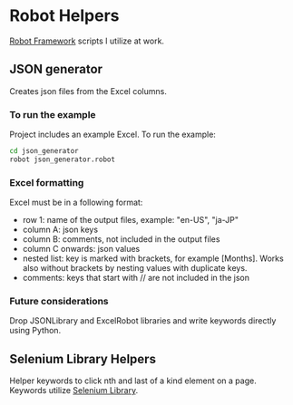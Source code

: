 # Robot Helpers

[Robot Framework](http://robotframework.org/) scripts I utilize at work.

## JSON generator

Creates json files from the Excel columns.

### To run the example

Project includes an example Excel. To run the example:

```bash
cd json_generator
robot json_generator.robot
```

### Excel formatting

Excel must be in a following format:

* row 1: name  of the output files, example: "en-US", "ja-JP"
* column A: json keys
* column B: comments, not included in the output files
* column C onwards: json values
* nested list: key is marked with brackets, for example [Months]. Works also without brackets by nesting values with duplicate keys.
* comments: keys that start with // are not included in the json

### Future considerations

Drop JSONLibrary and ExcelRobot libraries and write keywords directly using Python.

## Selenium Library Helpers

Helper keywords to click nth and last of a kind element on a page. Keywords utilize [Selenium Library](http://robotframework.org/SeleniumLibrary/).
